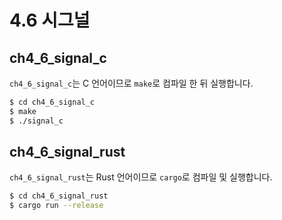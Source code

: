 # 4.6 시그널

## ch4_6_signal_c

`ch4_6_signal_c`는 C 언어이므로 `make`로 컴파일 한 뒤 실행합니다.

```sh
$ cd ch4_6_signal_c
$ make
$ ./signal_c
```

## ch4_6_signal_rust

`ch4_6_signal_rust`는 Rust 언어이므로 `cargo`로 컴파일 및 실행합니다.

```sh
$ cd ch4_6_signal_rust
$ cargo run --release
```
